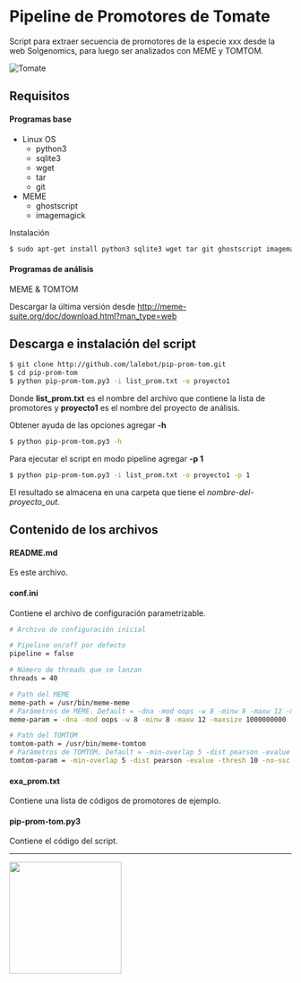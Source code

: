 # Pipeline de Promotores de Tomate

Script para extraer secuencia de promotores de la especie xxx desde la web Solgenomics, para luego ser analizados con MEME y TOMTOM.

![Tomate](http://www.ghesaf.ro/wp-content/uploads/2011/09/tomate-heinz-1370.jpg "Tomate")

## Requisitos

#### Programas base
+ Linux OS
    + python3
    + sqlite3
    + wget
    + tar
    + git
+ MEME
    * ghostscript
    * imagemagick

Instalación
```bash
$ sudo apt-get install python3 sqlite3 wget tar git ghostscript imagemagick
```


#### Programas de análisis
MEME & TOMTOM

Descargar la última versión desde http://meme-suite.org/doc/download.html?man_type=web


## Descarga e instalación del script

```bash
$ git clone http://github.com/lalebot/pip-prom-tom.git
$ cd pip-prom-tom
$ python pip-prom-tom.py3 -i list_prom.txt -o proyecto1
```

Donde **list_prom.txt** es el nombre del archivo que contiene la lista de promotores y **proyecto1** es el nombre del proyecto de análisis.

Obtener ayuda de las opciones agregar **-h**
```bash
$ python pip-prom-tom.py3 -h
```

Para ejecutar el script en modo pipeline agregar **-p 1**
```bash
$ python pip-prom-tom.py3 -i list_prom.txt -o proyecto1 -p 1
```

El resultado se almacena en una carpeta que tiene el *nombre-del-proyecto_out*.


## Contenido de los archivos

#### README.md
Es este archivo.

#### conf.ini
Contiene el archivo de configuración parametrizable.

```bash
# Archivo de configuración inicial

# Pipeline on/off por defecto
pipeline = false

# Número de threads que se lanzan
threads = 40

# Path del MEME
meme-path = /usr/bin/meme-meme
# Parámetros de MEME. Default = -dna -mod oops -w 8 -minw 8 -maxw 12 -maxsize 1000000000 -oc
meme-param = -dna -mod oops -w 8 -minw 8 -maxw 12 -maxsize 1000000000 -oc

# Path del TOMTOM
tomtom-path = /usr/bin/meme-tomtom
# Parámetros de TOMTOM. Default = -min-overlap 5 -dist pearson -evalue -thresh 10 -no-ssc
tomtom-param = -min-overlap 5 -dist pearson -evalue -thresh 10 -no-ssc
```


#### exa_prom.txt
Contiene una lista de códigos de promotores de ejemplo.


#### pip-prom-tom.py3
Contiene el código del script.

---
<img src="https://theapproachdotorg.files.wordpress.com/2012/05/killer-tomato.jpg" align="left" width="200">